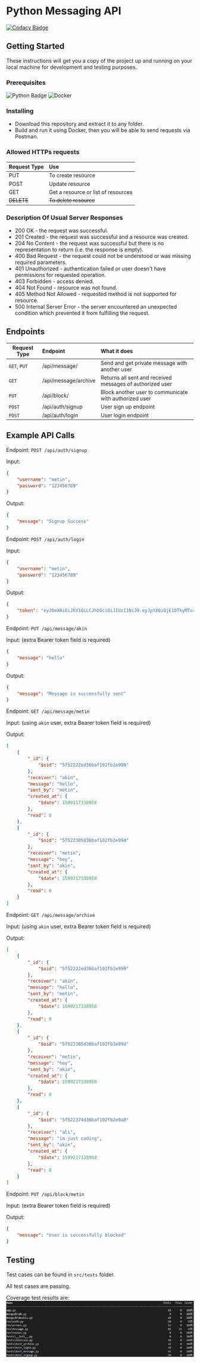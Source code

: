 # Python Messaging API

[![Codacy Badge](https://app.codacy.com/project/badge/Grade/ccf76489b9074368bf86218383dfcbbe)](https://www.codacy.com/manual/metin_akin_bursa/python-messaging?utm_source=github.com&amp;utm_medium=referral&amp;utm_content=akinmetin/python-messaging&amp;utm_campaign=Badge_Grade)

## Getting Started

These instructions will get you a copy of the project up and running on your local machine for development and testing purposes.

### Prerequisites

![Python Badge](https://img.shields.io/badge/python-3.7%20|%203.8-blue)
![Docker](https://img.shields.io/badge/Docker-blue)

### Installing

*   Download this repository and extract it to any folder.
*   Build and run it using Docker, then you will be able to send requests via Postman.

### Allowed HTTPs requests
| Request Type | Use                                 |
| ------------ |:----------------------------------- |
| PUT          | To create resource                  |
| POST         | Update resource                     |
| GET          | Get a resource or list of resources |
| ~~DELETE~~   | ~~To delete resource~~              |

### Description Of Usual Server Responses

*   200 OK - the request was successful.
*   201 Created - the request was successful and a resource was created.
*   204 No Content - the request was successful but there is no representation to return (i.e. the response is empty).
*   400 Bad Request - the request could not be understood or was missing required parameters.
*   401 Unauthorized - authentication failed or user doesn't have permissions for requested operation.
*   403 Forbidden - access denied.
*   404 Not Found - resource was not found.
*   405 Method Not Allowed - requested method is not supported for resource.
*   500 Internal Server Error - the server encountered an unexpected condition which prevented it from fulfilling the request.

## Endpoints

| Request Type          | Endpoint                    | What it does                                               |
| -----------------     |:--------------------------- |:---------------------------------------------------------- |
| ``GET``, ``PUT``      | /api/message/<target>       | Send and get private message with another user             |
| ``GET``               | /api/message/archive        | Returns all sent and received messages of authorized user  |
| ``PUT``               | /api/block/<target>         | Block another user to communicate with authorized user     |
| ``POST``              | /api/auth/signup            | User sign up endpoint                                      |
| ``POST``              | /api/auth/login             | User login endpoint                                        |

## Example API Calls

Endpoint: ``POST /api/auth/signup``

Input:
```JSON
{
    "username": "metin",
    "password": "123456789"
}
```
Output:
```JSON
{
    "message": "Signup Success"
}
```

Endpoint: ``POST /api/auth/login``

Input:
```JSON
{
    "username": "metin",
    "password": "123456789"
}
```
Output:
```JSON
{
    "token": "eyJ0eXAiOiJKV1QiLCJhbGciOiJIUzI1NiJ9.eyJpYXQiOjE1OTkyMTc4NDIsIm0MiwianRpIjoiOGQ2Zjg4MzAt..."
}
```

Endpoint: ``PUT /api/message/akin``

Input: (extra Bearer token field is required)
```JSON
{
    "message": "hello"
}
```
Output:
```JSON
{
    "message": "Message is successfully sent"
}
```

Endpoint: ``GET /api/message/metin``

Input: (using ``akin`` user, extra Bearer token field is required)

Output:
```JSON
[
    {
        "_id": {
            "$oid": "5f52222ed36baf102fb2e999"
        },
        "receiver": "akin",
        "message": "hello",
        "sent_by": "metin",
        "created_at": {
            "$date": 1599217338958
        },
        "read": 0
    },
    {
        "_id": {
            "$oid": "5f522305d36baf102fb2e99d"
        },
        "receiver": "metin",
        "message": "hey",
        "sent_by": "akin",
        "created_at": {
            "$date": 1599217338958
        },
        "read": 0
    }
]
```

Endpoint: ``GET /api/message/archive``

Input: (using ``akin`` user, extra Bearer token field is required)

Output:
```JSON
[
    {
        "_id": {
            "$oid": "5f52222ed36baf102fb2e999"
        },
        "receiver": "akin",
        "message": "hello",
        "sent_by": "metin",
        "created_at": {
            "$date": 1599217338958
        },
        "read": 0
    },
    {
        "_id": {
            "$oid": "5f522305d36baf102fb2e99d"
        },
        "receiver": "metin",
        "message": "hey",
        "sent_by": "akin",
        "created_at": {
            "$date": 1599217338958
        },
        "read": 0
    },
    {
        "_id": {
            "$oid": "5f522374d36baf102fb2e9a0"
        },
        "receiver": "ali",
        "message": "im just coding",
        "sent_by": "akin",
        "created_at": {
            "$date": 1599217338958
        },
        "read": 0
    }
]
```

Endpoint: ``PUT /api/block/metin``

Input: (extra Bearer token field is required)

Output:
```JSON
{
    "message": "User is successfully blocked"
}
```

## Testing

Test cases can be found in ``src/tests`` folder.

All test cases are passing.

Coverage test results are:
![Image of Yaktocat](https://github.com/akinmetin/python-messaging/blob/master/img/coverage-report.jpg?raw=true)